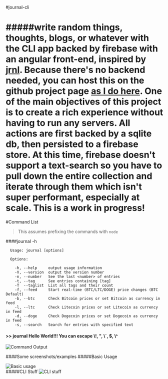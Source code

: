 #journal-cli

#####write random things, thoughts, blogs, or whatever with the CLI app backed by firebase with an angular front-end, inspired by [jrnl](http://maebert.github.io/jrnl/). Because there's no backend needed, you can host this on the github project page [as I do here](http://robert-wett.github.io/journal). One of the main objectives of this project is to create a rich experience without having to run any servers. All actions are first backed by a sqlite db, then persisted to a firebase store. At this time, firebase doesn't support a text-search so you have to pull down the entire collection and iterate through them which isn't super performant, especially at scale. This is a work in progress!
======

#Command List
> This assumes prefixing the commands with `node`

####journal -h
```
  Usage: journal [options]

  Options:

    -h, --help     output usage information
    -V, --version  output the version number
    -n, --number   See the last <number> of entries
    -t, --tag      See entries containing [tag]
    -T  --taglist  List all tags and their count
    -f, --feed     Start real-time (BTC/LTC/DOGE) price changes (BTC Default)
    -b, --btc      Check Bitcoin prices or set Bitcoin as currency in feed
    -l, --ltc      Check Litecoin prices or set Litecoin as currency in feed
    -d, --doge     Check Dogecoin prices or set Dogecoin as currency in feed
    -s, --search   Search for entries with specified text
```

#### >> journal Hello World\!\!\! You can escape \\!, \", \\`, \$, \\^
![Command Output](http://i.imgur.com/AqQW9yS.png)



####Some screenshots/examples
#####Basic Usage

![Basic usage](https://raw.githubusercontent.com/Robert-Wett/journal/master/img/journal-cli.gif)
<br>
#####CLI Stuff
![CLI stuff](https://raw.githubusercontent.com/Robert-Wett/journal/master/img/journal-cli2.gif)